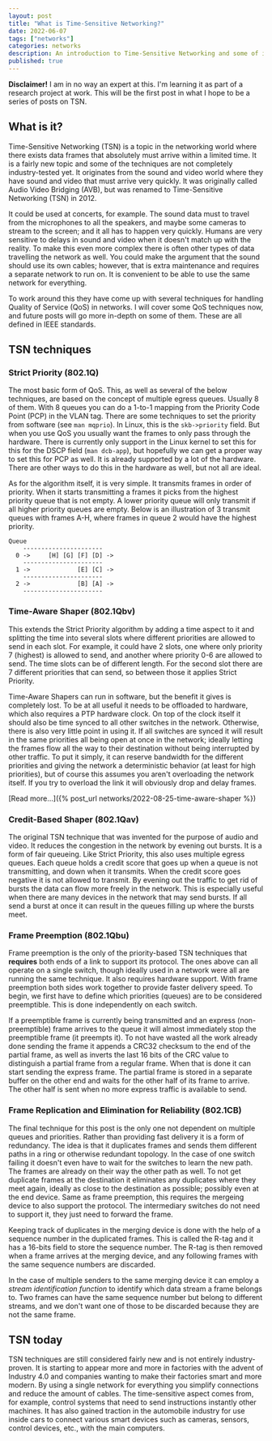 ```yaml
---
layout: post
title: "What is Time-Sensitive Networking?"
date: 2022-06-07
tags: ["networks"]
categories: networks
description: An introduction to Time-Sensitive Networking and some of its techniques
published: true
---
```


**Disclaimer!**
I am in no way an expert at this. I'm learning it as part of a
research project at work. This will be the first post in what I hope to be a
series of posts on TSN.

## What is it?
Time-Sensitive Networking (TSN) is a topic in the networking world where there
exists data frames that absolutely must arrive within a limited time. It is a
fairly new topic and some of the techniques are not completely industry-tested
yet. It originates from the sound and video world where they have sound and
video that must arrive very quickly. It was originally called Audio Video
Bridging (AVB), but was renamed to Time-Sensitive Networking (TSN) in 2012.

It could be used at concerts, for example. The sound data must to travel from
the microphones to all the speakers, and maybe some cameras to stream to the
screen; and it all has to happen very quickly. Humans are very sensitive to
delays in sound and video when it doesn't match up with the reality. To make
this even more complex there is often other types of data travelling the network
as well. You could make the argument that the sound should use its own cables;
however, that is extra maintenance and requires a separate network to run on. It
is convenient to be able to use the same network for everything.

To work around this they have come up with several techniques for handling
Quality of Service (QoS) in networks. I will cover some QoS techniques now, and
future posts will go more in-depth on some of them. These are all defined in
IEEE standards.

## TSN techniques

### Strict Priority (802.1Q)
The most basic form of QoS. This, as well as several of the below techniques, are
based on the concept of multiple egress queues. Usually 8 of them. With 8 queues
you can do a 1-to-1 mapping from the Priority Code Point (PCP) in the VLAN tag.
There are some techniques to set the priority from software (see `man mqprio`).
In Linux, this is the `skb->priority` field. But when you use QoS you usually
want the frames to only pass through the hardware. There is currently only
support in the Linux kernel to set this for this for the DSCP field (`man
dcb-app`), but hopefully we can get a proper way to set this for PCP as well. It
is already supported by a lot of the hardware. There are other ways to do this
in the hardware as well, but not all are ideal.

As for the algorithm itself, it is very simple. It transmits frames in order
of priority. When it starts transmitting a frames it picks from the highest
priority queue that is not empty. A lower priority queue will only transmit if
all higher priority queues are empty. Below is an illustration of 3 transmit
queues with frames A-H, where frames in queue 2 would have the highest
priority.

```no-hl
Queue
    ----------------------
  0 ->     [H] [G] [F] [D] ->
    ----------------------
  1 ->             [E] [C] ->
    ----------------------
  2 ->             [B] [A] ->
    ----------------------
```

### Time-Aware Shaper (802.1Qbv)
This extends the Strict Priority algorithm by adding a time aspect to it and
splitting the time into several slots where different priorities are allowed to
send in each slot. For example, it could have 2 slots, one where only priority 7
(highest) is allowed to send, and another where priority 0-6 are allowed to
send. The time slots can be of different length. For the second slot there are 7
different priorities that can send, so between those it applies Strict Priority.

Time-Aware Shapers can run in software, but the benefit it gives is completely
lost. To be at all useful it needs to be offloaded to hardware, which also
requires a PTP hardware clock. On top of the clock itself it should also be time
synced to all other switches in the network. Otherwise, there is also very
little point in using it. If all switches are synced it will result in the same
priorities all being open at once in the network; ideally letting the frames
flow all the way to their destination without being interrupted by other
traffic. To put it simply, it can reserve bandwidth for the different
priorities and giving the network a deterministic behavior (at least for high
priorities), but of course this assumes you aren't overloading the network
itself. If you try to overload the link it will obviously drop and delay frames.

[Read more...]({% post_url networks/2022-08-25-time-aware-shaper %})


### Credit-Based Shaper (802.1Qav)
The original TSN technique that was invented for the purpose of audio and video.
It reduces the congestion in the network by evening out bursts. It is a form of
fair queueing. Like Strict Priority, this also uses multiple egress queues. Each
queue holds a credit score that goes up when a queue is not transmitting, and
down when it transmits. When the credit score goes negative it is not allowed to
transmit. By evening out the traffic to get rid of bursts the data can flow more
freely in the network. This is especially useful when there are many devices in
the network that may send bursts. If all send a burst at once it can result in
the queues filling up where the bursts meet.

### Frame Preemption (802.1Qbu)
Frame preemption is the only of the priority-based TSN techniques that
**requires** both ends of a link to support its protocol. The ones above can all
operate on a single switch, though ideally used in a network were all are
running the same technique. It also requires hardware support. With frame
preemption both sides work together to provide faster delivery speed. To begin,
we first have to define which priorities (queues) are to be considered
preemptible. This is done independently on each switch. 

If a preemptible frame is currently being transmitted and an express
(non-preemptible) frame arrives to the queue it will almost immediately stop the
preemptible frame (it preempts it). To not have wasted all the work already
done sending the frame it appends a CRC32 checksum to the end of the partial
frame, as well as inverts the last 16 bits of the CRC value to distinguish a
partial frame from a regular frame. When that is done it can start sending the
express frame. The partial frame is stored in a separate buffer on the other
end and waits for the other half of its frame to arrive. The other half is sent
when no more express traffic is available to send.

### Frame Replication and Elimination for Reliability (802.1CB)
The final technique for this post is the only one not dependent on multiple
queues and priorities. Rather than providing fast delivery it is a form of
redundancy. The idea is that it duplicates frames and sends them different
paths in a ring or otherwise redundant topology. In the case of one switch
failing it doesn't even have to wait for the switches to learn the new path. The
frames are already on their way the other path as well. To not get duplicate
frames at the destination it eliminates any duplicates where they meet again,
ideally as close to the destination as possible; possibly even at the end
device. Same as frame preemption, this requires the mergeing device to also
support the protocol. The intermediary switches do not need to support it, they
just need to forward the frame.

Keeping track of duplicates in the merging device is done with the help of a
sequence number in the duplicated frames. This is called the R-tag and it has a
16-bits field to store the sequence number. The R-tag is then removed when a
frame arrives at the merging device, and any following frames with the same
sequence numbers are discarded.

In the case of multiple senders to the same merging device it can employ a
*stream identification function* to identify which data stream a frame belongs
to. Two frames can have the same sequence number but belong to different
streams, and we don't want one of those to be discarded because they are not the
same frame.


## TSN today
TSN techniques are still considered fairly new and is not entirely
industry-proven. It is starting to appear more and more in factories with the
advent of Industry 4.0 and companies wanting to make their factories smart and
more modern. By using a single network for everything you simplify connections
and reduce the amount of cables. The time-sensitive aspect comes from, for
example, control systems that need to send instructions instantly other
machines. It has also gained traction in the automobile industry for use inside
cars to connect various smart devices such as cameras, sensors, control
devices, etc., with the main computers.



